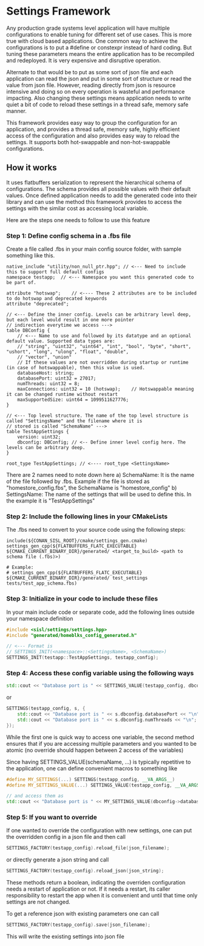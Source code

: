 # Settings Framework

Any production grade systems level application will have multiple configurations to enable tuning for different set of 
use cases. This is more true with cloud based applications. One common way to achieve the configurations is to put a 
#define or constexpr instead of hard coding. But tuning these parameters means the entire application has to be 
recompiled and redeployed. It is very expensive and disruptive operation.

Alternate to that would be to put as some sort of json file and each application can read the json and put in some
sort of structure or read the value from json file. However, reading directly from json is resource intensive and doing
so on every operation is wasteful and performance impacting. Also changing these settings means application needs to
write quiet a bit of code to reload these settings in a thread safe, memory safe manner.

This framework provides easy way to group the configuration for an application, and provides a thread safe, memory safe,
highly efficient access of the configuration and also provides easy way to reload the settings. It supports both 
hot-swappable and non-hot-swappable configurations.

## How it works
It uses flatbuffers serialization to represent the hierarchical schema of configurations. The schema provides all
possible values with their default values. Once defined application needs to add the generated code into their library 
and can use the method this framework provides to access the settings with the similar cost as accessing local variable.

Here are the steps one needs to follow to use this feature

### Step 1: Define config schema in a .fbs file
Create a file called .fbs in your main config source folder, with sample something like this. 

```
native_include "utility/non_null_ptr.hpp"; // <--- Need to include this to support full default configs 
namespace testapp;  // <--- Namespace you want this generated code to be part of.

attribute "hotswap";    // <---- These 2 attributes are to be included to do hotswap and deprecated keywords
attribute "deprecated";

// <--- Define the inner config. Levels can be arbitrary level deep, but each level would result in one more pointer
// indirection everytime we access --->
table DBConfig {
    // <--- Name to use and followed by its datatype and an optional default value. Supported data types are:
    // "string", "uint32", "uint64", "int", "bool", "byte", "short", "ushort", "long", "ulong", "float", "double",
    // "vector", "union"
    // If these values are not overridden during startup or runtime (in case of hotswappable), then this value is used.
    databaseHost: string;         
    databasePort: uint32 = 27017;
    numThreads: uint32 = 8;
    maxConnections: uint32 = 10 (hotswap);    // Hotswappable meaning it can be changed runtime without restart
    maxSupportedSize: uint64 = 1099511627776;
}

// <--- Top level structure. The name of the top level structure is called "SettingsName" and the filename where it is
// stored is called "SchemaName" --->
table TestAppSettings {
    version: uint32;
    dbconfig: DBConfig; // <-- Define inner level config here. The levels can be arbitrary deep.
}

root_type TestAppSettings; // <---- root_type <SettingsName>
```

There are 2 names need to note down here
a) SchemaName: It is the name of the file followed by .fbs. Example if the file is stored as "homestore_config.fbs", the
SchemaName is "homestore_config"
b) SettingsName: The name of the settings that will be used to define this. In the example it is "TestAppSettings"

### Step 2: Include the following lines in your CMakeLists
The .fbs need to convert to your source code using the following steps:

```
include(${CONAN_SISL_ROOT}/cmake/settings_gen.cmake)
settings_gen_cpp(${FLATBUFFERS_FLATC_EXECUTABLE} ${CMAKE_CURRENT_BINARY_DIR}/generated/ <target_to_build> <path to schema file (.fbs)>)

# Example:
# settings_gen_cpp(${FLATBUFFERS_FLATC_EXECUTABLE} ${CMAKE_CURRENT_BINARY_DIR}/generated/ test_settings tests/test_app_schema.fbs)
```

### Step 3: Initialize in your code to include these files
In your main include code or separate code, add the following lines outside your namespace definition

```c++
#include <sisl/settings/settings.hpp>
#include "generated/homeblks_config_generated.h"

// <--- Format is
// SETTINGS_INIT(<namespace>::<SettingsName>, <SchemaName>)
SETTINGS_INIT(testapp::TestAppSettings, testapp_config);
```

### Step 4: Access these config variable using the following ways 
```c++
std::cout << "Database port is " << SETTINGS_VALUE(testapp_config, dbconfig->databasePort) << "\n";
```
or

```c++
SETTINGS(testapp_config, s, {
    std::cout << "Database port is " << s.dbconfig.databasePort << "\n";
    std::cout << "Database port is " << s.dbconfig.numThreads << "\n";
});
```

While the first one is quick way to access one variable, the second method ensures that if you are accessing multiple
parameters and you wanted to be atomic (no override should happen between 2 access of the variables)

Since having SETTINGS_VALUE(schemaName, ...) is typically repetitive to the application, one can define convenient
macros to something like
```c++
#define MY_SETTINGS(...) SETTINGS(testapp_config, __VA_ARGS__)
#define MY_SETTINGS_VALUE(...) SETTINGS_VALUE(testapp_config, __VA_ARGS__)

// and access them as
std::cout << "Database port is " << MY_SETTINGS_VALUE(dbconfig->databasePort) << "\n";
```

### Step 5: If you want to override
If one wanted to override the configuration with new settings, one can put the overridden config in a json file and 
then call
```c++
SETTINGS_FACTORY(testapp_config).reload_file(json_filename);
```
or directly generate a json string and call
```c++
SETTINGS_FACTORY(testapp_config).reload_json(json_string);
```

These methods return a boolean, indicating the overriden configuration needs a restart of application or not. If it 
needs a restart, its caller responsibility to restart the app when it is convenient and until that time only settings
are not changed.

To get a reference json with existing parameters one can call
```c++
SETTINGS_FACTORY(testapp_config).save(json_filename);
```
This will write the existing settings into json file
